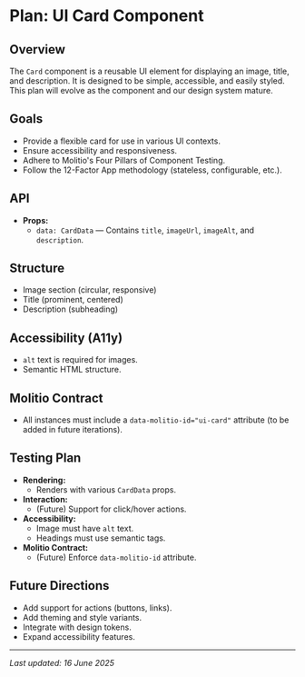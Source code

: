 # Plan: UI Card Component

## Overview
The `Card` component is a reusable UI element for displaying an image, title, and description. It is designed to be simple, accessible, and easily styled. This plan will evolve as the component and our design system mature.

## Goals
- Provide a flexible card for use in various UI contexts.
- Ensure accessibility and responsiveness.
- Adhere to Molitio's Four Pillars of Component Testing.
- Follow the 12-Factor App methodology (stateless, configurable, etc.).

## API
- **Props:**
  - `data: CardData` — Contains `title`, `imageUrl`, `imageAlt`, and `description`.

## Structure
- Image section (circular, responsive)
- Title (prominent, centered)
- Description (subheading)

## Accessibility (A11y)
- `alt` text is required for images.
- Semantic HTML structure.

## Molitio Contract
- All instances must include a `data-molitio-id="ui-card"` attribute (to be added in future iterations).

## Testing Plan
- **Rendering:**
  - Renders with various `CardData` props.
- **Interaction:**
  - (Future) Support for click/hover actions.
- **Accessibility:**
  - Image must have `alt` text.
  - Headings must use semantic tags.
- **Molitio Contract:**
  - (Future) Enforce `data-molitio-id` attribute.

## Future Directions
- Add support for actions (buttons, links).
- Add theming and style variants.
- Integrate with design tokens.
- Expand accessibility features.

---

_Last updated: 16 June 2025_
